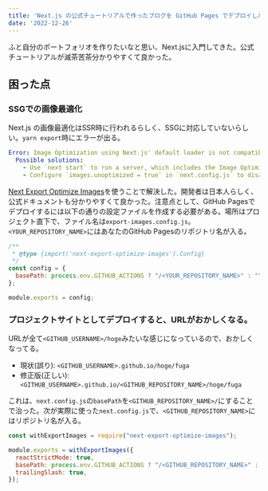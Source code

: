 ```yaml
---
title: 'Next.js の公式チュートリアルで作ったブログを GitHub Pages でデプロイした'
date: '2022-12-26'
---
```


ふと自分のポートフォリオを作りたいなと思い、Next.jsに入門してきた。公式チュートリアルが滅茶苦茶分かりやすくて良かった。

## 困った点

### SSGでの画像最適化

Next.js の画像最適化はSSR時に行われるらしく、SSGに対応していないらしい。`yarn export`時にエラーが出る。

```yaml
Error: Image Optimization using Next.js' default loader is not compatible with `next export`.
  Possible solutions:
    - Use `next start` to run a server, which includes the Image Optimization API.
    - Configure `images.unoptimized = true` in `next.config.js` to disable the Image Optimization API.
```

[Next Export Optimize Images](https://next-export-optimize-images.vercel.app/)を使うことで解決した。開発者は日本人らしく、公式ドキュメントも分かりやすくて良かった。注意点として、GitHub Pagesでデプロイするには以下の通りの設定ファイルを作成する必要がある。場所はプロジェクト直下で、ファイル名は`export-images.config.js`。`<YOUR_REPOSITORY_NAME>`にはあなたのGitHub Pagesのリポジトリ名が入る。

```js
/**
 * @type {import('next-export-optimize-images').Config}
 */
const config = {
  basePath: process.env.GITHUB_ACTIONS ? "/<YOUR_REPOSITORY_NAME>" : "",
};

module.exports = config;
```

### プロジェクトサイトとしてデプロイすると、URLがおかしくなる。

URLが全て`<GITHUB_USERNAME>/hoge`みたいな感じになっているので、おかしくなってる。

- 現状(誤り): `<GITHUB_USERNAME>.github.io/hoge/fuga`
- 修正版(正しい): `<GITHUB_USERNAME>.github.io/<GITHUB_REPOSITORY_NAME>/hoge/fuga`

これは、`next.config.js`の`basePath`を`<GITHUB_REPOSITORY_NAME>/`にすることで治った。次が実際に使った`next.config.js`で、`<GITHUB_REPOSITORY_NAME>`にはリポジトリ名が入る。

```js
const withExportImages = require("next-export-optimize-images");

module.exports = withExportImages({
  reactStrictMode: true,
  basePath: process.env.GITHUB_ACTIONS ? "/<GITHUB_REPOSITORY_NAME>" : "",
  trailingSlash: true,
});
```
